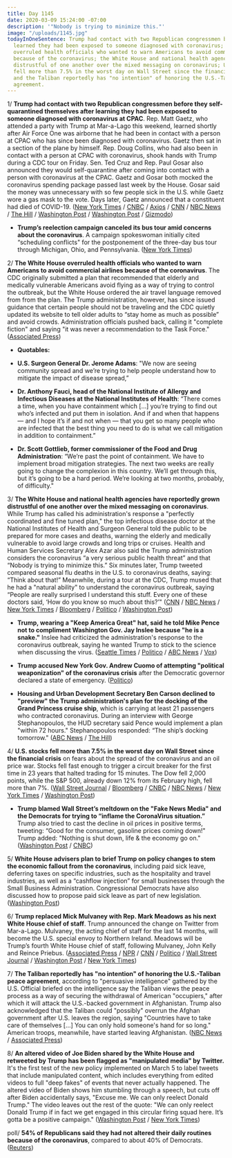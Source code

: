 ```yaml
---
title: Day 1145
date: 2020-03-09 15:24:00 -07:00
description: '"Nobody is trying to minimize this."'
image: "/uploads/1145.jpg"
todayInOneSentence: Trump had contact with two Republican congressmen before they
  learned they had been exposed to someone diagnosed with coronavirus; the White House
  overruled health officials who wanted to warn Americans to avoid commercial airlines
  because of the coronavirus; the White House and national health agencies have grown
  distrustful of one another over the mixed messaging on coronavirus; U.S. stocks
  fell more than 7.5% in the worst day on Wall Street since the financial crisis;
  and the Taliban reportedly has "no intention" of honoring the U.S.-Taliban peace
  agreement.
---
```


1/ **Trump had contact with two Republican congressmen before they self-quarantined themselves after learning they had been exposed to someone diagnosed with coronavirus at CPAC**. Rep. Matt Gaetz, who attended a party with Trump at Mar-a-Lago this weekend, learned shortly after Air Force One was airborne that he had been in contact with a person at CPAC who has since been diagnosed with coronavirus. Gaetz then sat in a section of the plane by himself. Rep. Doug Collins, who had also been in contact with a person at CPAC with coronavirus, shook hands with Trump during a CDC tour on Friday. Sen. Ted Cruz and Rep. Paul Gosar also announced they would self-quarantine after coming into contact with a person with coronavirus at the CPAC. Gaetz and Gosar both mocked the coronavirus spending package passed last week by the House. Gosar said the money was unnecessary with so few people sick in the U.S. while Gaetz wore a gas mask to the vote. Days later, Gaetz announced that a constituent had died of COVID-19. ([New York Times](https://www.nytimes.com/2020/03/09/us/politics/trump-coronavirus.html) / [CNBC](https://www.cnbc.com/2020/03/09/collins-gaetz-had-contact-with-trump-before-coronavirus-self-quarantine.html) / [Axios](https://www.axios.com/ted-cruz-coronavirus-self-quarantine-0c85ef4e-8022-43c9-9196-ab2d43db3aba.html) / [CNN](https://www.cnn.com/2020/03/08/politics/ted-cruz-coronavirus-cpac/index.html) / [NBC News](https://www.nbcnews.com/health/health-news/live-blog/coronavirus-updates-live-1st-case-confirmed-washington-d-c-u-n1152416/ncrd1152736#liveBlogHeader) / [The Hill](https://thehill.com/policy/healthcare/486534-ted-cruz-shook-hands-with-infected-cpac-attendee) / [Washington Post](https://www.washingtonpost.com/politics/coronavirus-case-at-cpac-brings-outbreak-closer-to-trump-threatening-to-upend-his-routine-amid-reelection-bid/2020/03/08/8e3ba384-6170-11ea-912d-d98032ec8e25_story.html) / [Washington Post](https://www.washingtonpost.com/politics/2020/03/07/matt-gaetz-coronavirus-florida/) / [Gizmodo](https://gizmodo.com/congressman-who-mocked-emergency-coronavirus-bill-goes-1842204871))

* **Trump’s reelection campaign canceled its bus tour amid concerns about the coronavirus**. A campaign spokeswoman initially cited “scheduling conflicts" for the postponement of the three-day bus tour through Michigan, Ohio, and Pennsylvania. ([New York Times](https://www.nytimes.com/2020/03/09/us/politics/trump-oil-price-drop-markets.html))

2/ **The White House overruled health officials who wanted to warn Americans to avoid commercial airlines because of the coronavirus**. The CDC originally submitted a plan that recommended that elderly and medically vulnerable Americans avoid flying as a way of trying to control the outbreak, but the White House ordered the air travel language removed from from the plan. The Trump administration, however, has since issued guidance that certain people should not be traveling and the CDC quietly updated its website to tell older adults to “stay home as much as possible” and avoid crowds. Administration officials pushed back, calling it "complete fiction" and saying "it was never a recommendation to the Task Force." ([Associated Press](https://apnews.com/921ad7f1f08d7634bf681ba785faf269))

* **Quotables:**

* **U.S. Surgeon General Dr. Jerome Adams**: "We now are seeing community spread and we’re trying to help people understand how to mitigate the impact of disease spread,”

* **Dr. Anthony Fauci, head of the National Institute of Allergy and Infectious Diseases at the National Institutes of Health**: “There comes a time, when you have containment which \[...\] you’re trying to find out who’s infected and put them in isolation. And if and when that happens — and I hope it’s if and not when — that you get so many people who are infected that the best thing you need to do is what we call mitigation in addition to containment.”

* **Dr. Scott Gottlieb, former commissioner of the Food and Drug Administration**: “We’re past the point of containment. We have to implement broad mitigation strategies. The next two weeks are really going to change the complexion in this country. We’ll get through this, but it’s going to be a hard period. We’re looking at two months, probably, of difficulty."

3/ **The White House and national health agencies have reportedly grown distrustful of one another over the mixed messaging on coronavirus**. While Trump has called his administration's response a "perfectly coordinated and fine tuned plan," the top infectious disease doctor at the National Institutes of Health and Surgeon General told the public to be prepared for more cases and deaths, warning the elderly and medically vulnerable to avoid large crowds and long trips or cruises. Health and Human Services Secretary Alex Azar also said the Trump administration considers the coronavirus “a very serious public health threat” and that “Nobody is trying to minimize this.” Six minutes later, Trump tweeted compared seasonal flu deaths in the U.S. to coronavirus deaths, saying: “Think about that!” Meanwhile, during a tour at the CDC, Trump mused that he had a "natural ability" to understand the coronavirus outbreak, saying “People are really surprised I understand this stuff. Every one of these doctors said, ‘How do you know so much about this?’" ([CNN](https://www.cnn.com/2020/03/09/politics/cdc-policy-test-kits-coronavirus/index.html) / [NBC News](https://www.nbcnews.com/politics/white-house/mixed-white-house-messaging-coronavirus-sparks-internal-frustration-n1152606) / [New York Times](https://www.nytimes.com/2020/03/07/us/politics/trump-coronavirus.html) / [Bloomberg](https://www.bloomberg.com/news/articles/2020-03-09/trump-s-coronavirus-claims-often-contradicted-by-his-own-experts) / [Politico](https://www.politico.com/news/2020/03/07/trump-coronavirus-management-style-123465) / [Washington Post](https://www.washingtonpost.com/politics/maybe-i-have-a-natural-ability-trump-plays-medical-expert-on-coronavirus-by-second-guessing-the-professionals/2020/03/06/3ee0574c-5ffb-11ea-9055-5fa12981bbbf_story.html))

* **Trump, wearing a "Keep America Great" hat, said he told Mike Pence not to compliment Washington Gov. Jay Inslee because "he is a snake."** Inslee had criticized the administration's response to the coronavirus outbreak, saying he wanted Trump to stick to the science when discussing the virus. ([Seattle Times](https://www.seattletimes.com/seattle-news/politics/president-trump-calls-inslee-a-snake-after-governor-and-vice-presidents-bipartisan-meeting-on-coronavirus/) / [Politico](https://www.politico.com/news/2020/03/06/donald-trump-jay-inslee-coronavirus-123114) / [ABC News](https://abcnews.go.com/Technology/wireStory/president-trump-calls-off-planned-trip-cdc-atlanta-69433278) / [Vox](https://www.vox.com/policy-and-politics/2020/3/7/21169233/coronavirus-trump-cdc-visit-covid-19))

* **Trump accused New York Gov. Andrew Cuomo of attempting "political weaponization" of the coronavirus crisis** after the Democratic governor declared a state of emergency. ([Politico](https://www.politico.com/news/2020/03/09/trump-attacks-second-democratic-governor-over-coronavirus-criticism-124216))

* **Housing and Urban Development Secretary Ben Carson declined to "preview" the Trump administration's plan for the docking of the Grand Princess cruise ship**, which is carrying at least 21 passengers who contracted coronavirus. During an interview with George Stephanopoulos, the HUD secretary said Pence would implement a plan "within 72 hours."  Stephanopoulos responded: “The ship’s docking tomorrow." ([ABC News](https://abcnews.go.com/Politics/trump-administration-working-hard-coronavirus-hhs-secretary-ben/story?id=69455917) / [The Hill](https://thehill.com/homenews/sunday-talk-shows/486490-carson-declines-to-preview-plan-for-cruise-ship-docking-we))

4/ **U.S. stocks fell more than 7.5% in the worst day on Wall Street since the financial crisis** on fears about the spread of the coronavirus and an oil price war. Stocks fell fast enough to trigger a circuit breaker for the first time in 23 years that halted trading for 15 minutes. The Dow fell 2,000 points, while the S&P 500, already down 12% from its February high, fell more than 7%. ([Wall Street Journal](https://www.wsj.com/articles/asian-stock-markets-in-early-monday-sell-off-after-saudi-arabias-decision-to-cut-most-of-its-oil-prices-11583713399) / [Bloomberg](https://www.bloomberg.com/news/articles/2020-03-08/yen-slides-as-oil-price-war-adds-to-global-worries-markets-wrap) / [CNBC](https://www.cnbc.com/2020/03/08/dow-futures-drop-700-points-as-all-out-oil-price-war-adds-to-coronavirus-stress.html) / [NBC News](https://www.nbcnews.com/business/markets/dow-set-open-decline-1-300-points-oil-war-adds-n1152941) / [New York Times](https://www.nytimes.com/2020/03/09/business/stock-market-today.html) / [Washington Post](https://www.washingtonpost.com/business/2020/03/09/coronavirus-panic-stunning-market-declines-fan-recession-fears/))

* **Trump blamed Wall Street’s meltdown on the "Fake News Media" and the Democrats for trying to “inflame the CoronaVirus situation.”** Trump also tried to cast the decline in oil prices in positive terms, tweeting: “Good for the consumer, gasoline prices coming down!" Trump added: "Nothing is shut down, life & the economy go on." ([Washington Post](https://www.washingtonpost.com/business/2020/03/09/markets-economy-coronavirus/#link-PKBLYOVI2JFBJDFVJJGMWITGGU) / [CNBC](https://www.cnbc.com/2020/03/09/trump-attacks-biden-and-media-as-markets-tank-coronavirus-spreads.html))

5/ **White House advisers plan to brief Trump on policy changes to stem the economic fallout from the coronavirus**, including paid sick leave, deferring taxes on specific industries, such as the hospitality and travel industries, as well as a “cashflow injection” for small businesses through the Small Business Administration. Congressional Democrats have also discussed how to propose paid sick leave as part of new legislation. ([Washington Post](https://www.washingtonpost.com/business/2020/03/09/trump-coronavirus-paid-sick-leave/))

6/ **Trump replaced Mick Mulvaney with Rep. Mark Meadows as his next White House chief of staff**. Trump announced the change on Twitter from Mar-a-Lago. Mulvaney, the acting chief of staff for the last 14 months, will become the U.S. special envoy to Northern Ireland. Meadows will be Trump’s fourth White House chief of staff, following Mulvaney, John Kelly and Reince Priebus. ([Associated Press](https://apnews.com/cea977bd5514a17e5ced56d10553167f) / [NPR](https://www.npr.org/2020/03/06/766025774/mick-mulvaney-out-as-white-house-chief-of-staff) / [CNN](https://www.cnn.com/2020/03/06/politics/trump-mulvaney-out/index.html) / [Politico](https://www.politico.com/news/2020/03/06/mark-meadows-white-house-chief-staff-123210) / [Wall Street Journal](https://www.wsj.com/articles/trump-says-rep-mark-meadows-will-take-over-as-white-house-chief-of-staff-11583543712) / [Washington Post](https://www.washingtonpost.com/politics/trump-picks-mark-meadows-as-new-white-house-chief-of-staff/2020/03/06/c669d3fe-6010-11ea-8baf-519cedb6ccd9_story.html) / [New York Times](https://www.nytimes.com/2020/03/06/us/politics/trump-mark-meadows-mick-mulvaney.html))

7/ **The Taliban reportedly has "no intention" of honoring the U.S.-Taliban peace agreement**, according to "persuasive intelligence" gathered by the U.S. Official briefed on the intelligence say the Taliban views the peace process as a way of securing the withdrawal of American "occupiers," after which it will attack the U.S.-backed government in Afghanistan. Trump also acknowledged that the Taliban could "possibly" overrun the Afghan government after U.S. leaves the region, saying "Countries have to take care of themselves \[...\] You can only hold someone's hand for so long." American troops, meanwhile, have started leaving Afghanistan. ([NBC News](https://www.nbcnews.com/politics/national-security/officials-u-s-has-persuasive-intel-taliban-does-not-intend-n1150051) / [Associated Press](https://apnews.com/2e8a815a031e8da37075feec466694c2))

8/ **An altered video of Joe Biden shared by the White House and retweeted by Trump has been flagged as "manipulated media" by Twitter.** It's the first test of the new policy implemented on March 5 to label tweets that include manipulated content, which includes everything from edited videos to full "deep fakes" of events that never actually happened. The altered video of Biden shows him stumbling through a speech, but cuts off after Biden accidentally says, "Excuse me. We can only reelect Donald Trump." The video leaves out the rest of the quote: "We can only reelect Donald Trump if in fact we get engaged in this circular firing squad here. It’s gotta be a positive campaign." ([Washington Post](https://www.washingtonpost.com/technology/2020/03/08/twitter-flags-video-retweeted-by-president-trump-manipulated-media/) / [New York Times](https://www.nytimes.com/2020/03/09/technology/manipulated-biden-video-trump.html))

poll/ **54% of Republicans said they had not altered their daily routines because of the coronavirus**, compared to about 40% of Democrats. ([Reuters](https://www.reuters.com/article/us-health-coronavirus-usa-polarization-idUSKBN20T2O3))